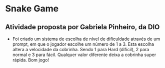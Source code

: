 # Snake Game
## Atividade proposta por Gabriela Pinheiro, da DIO
- Foi criado um sistema de escolha de nível de dificuldade através de um prompt, em que
o jogador escolhe um número de 1 a 3. Esta escolha altera a velocidade da cobrinha. Sendo 1 para Hard (difícil), 2 para normal e 3 para fácil. Qualquer valor diferente deixa a cobrinha super rápida.
Bom jogo!
